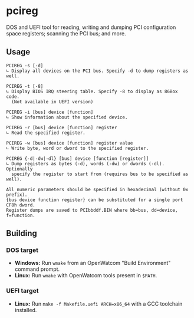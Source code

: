 pcireg
======
DOS and UEFI tool for reading, writing and dumping PCI configuration space registers; scanning the PCI bus; and more.

Usage
-----
```
PCIREG -s [-d]
∟ Display all devices on the PCI bus. Specify -d to dump registers as well.

PCIREG -t [-8]
∟ Display BIOS IRQ steering table. Specify -8 to display as 86Box code.
  (Not available in UEFI version)

PCIREG -i [bus] device [function]
∟ Show information about the specified device.

PCIREG -r [bus] device [function] register
∟ Read the specified register.

PCIREG -w [bus] device [function] register value
∟ Write byte, word or dword to the specified register.

PCIREG {-d|-dw|-dl} [bus] device [function [register]]
∟ Dump registers as bytes (-d), words (-dw) or dwords (-dl). Optionally
  specify the register to start from (requires bus to be specified as well).

All numeric parameters should be specified in hexadecimal (without 0x prefix).
{bus device function register} can be substituted for a single port CF8h dword.
Register dumps are saved to PCIbbddf.BIN where bb=bus, dd=device, f=function.
```

Building
--------
### DOS target

* **Windows:** Run `wmake` from an OpenWatcom "Build Environment" command prompt.
* **Linux:** Run `wmake` with OpenWatcom tools present in `$PATH`.

### UEFI target

* **Linux:** Run `make -f Makefile.uefi ARCH=x86_64` with a GCC toolchain installed.

